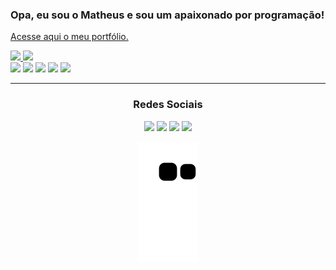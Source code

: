 ### Opa, eu sou o Matheus e sou um apaixonado por programação!

<a href="https://matheusgatti.github.io">Acesse aqui o meu portfólio.</a>

<a href="https://github.com/MatheusGatti">
  <div align="left">
    <img height="150em" src="https://github-readme-stats.vercel.app/api?username=MatheusGatti&show_icons=true&theme=algolia&include_all_commits=true&count_private=true"/>
    <img height="150em" src="https://github-readme-stats.vercel.app/api/top-langs/?username=MatheusGatti&layout=compact&langs_count=7&theme=algolia"/>
    </a>
  </div>

  <div align="left">
    <img src="https://img.shields.io/badge/Python-14354C?style=for-the-badge&logo=python&logoColor=white"/>
    <img src="https://img.shields.io/badge/HTML5-E34F26?style=for-the-badge&logo=html5&logoColor=white"/>
    <img src="https://img.shields.io/badge/CSS3-1572B6?style=for-the-badge&logo=css3&logoColor=white"/>
    <img src="https://img.shields.io/badge/JavaScript-323330?style=for-the-badge&logo=javascript&logoColor=F7DF1E"/>
    <img src="https://img.shields.io/badge/PHP-777BB4?style=for-the-badge&logo=php&logoColor=white"/>
  </div>
</a>

<hr>

<div align="center">
  <h3>Redes Sociais</h3>
</div>

<div align="center">
  <a href="mailto:matheusfgatti@gmail.com" target="_blank"><img src="https://img.shields.io/badge/Gmail-D14836?style=for-the-badge&logo=gmail&logoColor=white"/></a>
  <a href="https://codepen.io/MatheusGatti" target="_blank"><img src="https://img.shields.io/badge/Codepen-000000?style=for-the-badge&logo=codepen&logoColor=white"/></a>
  <a href="https://instagram.com/matheusgaatti" target="_blank"><img src="https://img.shields.io/badge/Instagram-E4405F?style=for-the-badge&logo=instagram&logoColor=white"/></a>
  <a href="https://www.linkedin.com/in/gattimatheus/" target="_blank"><img src="https://img.shields.io/badge/LinkedIn-0077B5?style=for-the-badge&logo=linkedin&logoColor=white"/></a>
  
  
  ![Snake animation](https://github.com/MatheusGatti/MatheusGatti/blob/output/github-contribution-grid-snake.svg)
  
  
</div>
